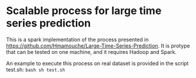 # Scalable process for large time series prediction

This is a spark implementation of the process presented in https://github.com/Hmamouche/Large-Time-Series-Prediction.
It is protype that can be tested on one machine, and it requires Hadoop and Spark.

An example to execute this process on real dataset is provided in the script test.sh:
    ```bash
     sh test.sh
    ```
 
